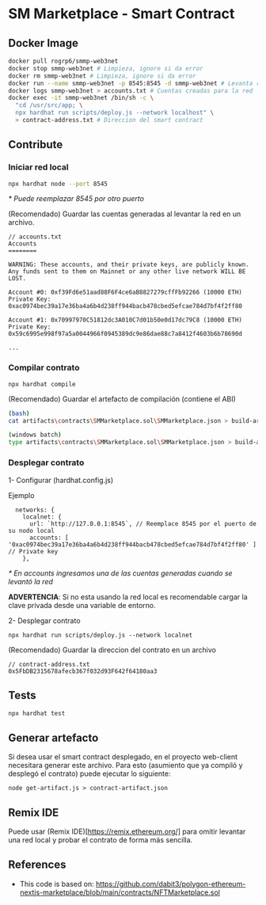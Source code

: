 # SM Marketplace - Smart Contract

## Docker Image
```sh
docker pull rogrp6/smmp-web3net
docker stop smmp-web3net # Limpieza, ignore si da error
docker rm smmp-web3net # Limpieza, ignore si da error
docker run --name smmp-web3net -p 8545:8545 -d smmp-web3net # Levanta red local
docker logs smmp-web3net > accounts.txt # Cuentas creadas para la red
docker exec -it smmp-web3net /bin/sh -c \
  "cd /usr/src/app; \
  npx hardhat run scripts/deploy.js --network localhost" \
  > contract-address.txt # Direccion del smart contract
```

## Contribute

### Iniciar red local

```bash
npx hardhat node --port 8545
```
_* Puede reemplazar 8545 por otro puerto_

(Recomendado) Guardar las cuentas generadas al levantar la red en un archivo.
```
// accounts.txt
Accounts
========

WARNING: These accounts, and their private keys, are publicly known.
Any funds sent to them on Mainnet or any other live network WILL BE LOST.

Account #0: 0xf39Fd6e51aad88F6F4ce6aB8827279cffFb92266 (10000 ETH)
Private Key: 0xac0974bec39a17e36ba4a6b4d238ff944bacb478cbed5efcae784d7bf4f2ff80

Account #1: 0x70997970C51812dc3A010C7d01b50e0d17dc79C8 (10000 ETH)
Private Key: 0x59c6995e998f97a5a0044966f0945389dc9e86dae88c7a8412f4603b6b78690d

...
```

### Compilar contrato

```
npx hardhat compile
```

(Recomendado) Guardar el artefacto de compilación (contiene el ABI) 

```bash
(bash)
cat artifacts\contracts\SMMarketplace.sol\SMMarketplace.json > build-artifact.json
```

```bash
(windows batch)
type artifacts\contracts\SMMarketplace.sol\SMMarketplace.json > build-artifact.json
```

### Desplegar contrato

1- Configurar (hardhat.config.js)

Ejemplo
```
  networks: {
    localnet: {
      url: `http://127.0.0.1:8545`, // Reemplace 8545 por el puerto de su nodo local
      accounts: [ '0xac0974bec39a17e36ba4a6b4d238ff944bacb478cbed5efcae784d7bf4f2ff80' ] // Private key
    },
```
_* En accounts ingresamos una de las cuentas generadas cuando se levantó la red_

**ADVERTENCIA**: Si no esta usando la red local es recomendable cargar
la clave privada desde una variable de entorno.

2- Desplegar contrato
```
npx hardhat run scripts/deploy.js --network localnet
```

(Recomendado) Guardar la direccion del contrato en un archivo
```
// contract-address.txt
0x5FbDB2315678afecb367f032d93F642f64180aa3
```

## Tests
```
npx hardhat test
```

## Generar artefacto

Si desea usar el smart contract desplegado, en el proyecto web-client necesitara generar este archivo. Para esto (asumiento que ya compiló y desplegó el contrato) puede ejecutar lo siguiente:

```
node get-artifact.js > contract-artifact.json
```

## Remix IDE
Puede usar (Remix IDE)[https://remix.ethereum.org/] para omitir levantar una red local y probar el contrato de forma más sencilla.  



## References
- This code is based on: https://github.com/dabit3/polygon-ethereum-nextjs-marketplace/blob/main/contracts/NFTMarketplace.sol